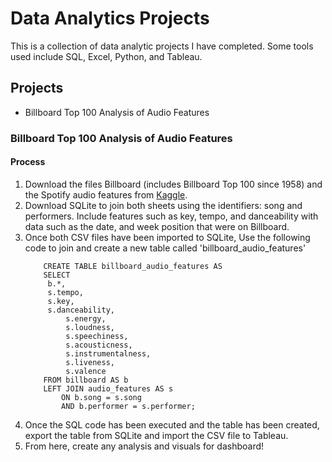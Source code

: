 # Data Analytics Projects
This is a collection of data analytic projects I have completed. Some tools used include SQL, Excel, Python, and Tableau.

## Projects
- Billboard Top 100 Analysis of Audio Features


### Billboard Top 100 Analysis of Audio Features

#### Process
1. Download the files Billboard (includes Billboard Top 100 since 1958) and the Spotify audio features from [Kaggle](https://www.kaggle.com/datasets/sujaykapadnis/top-100-billboard).
2. Download SQLite to join both sheets using the identifiers: song and performers. Include features such as key, tempo, and danceability with data such as the date, and week position that were on Billboard.
3. Once both CSV files have been imported to SQLite, Use the following code to join and create a new table called 'billboard_audio_features'
   ```
       CREATE TABLE billboard_audio_features AS
       SELECT
        b.*,
        s.tempo,
        s.key,
        s.danceability,
            s.energy,
            s.loudness,
            s.speechiness,
            s.acousticness,
            s.instrumentalness,
            s.liveness,
            s.valence
       FROM billboard AS b
       LEFT JOIN audio_features AS s
           ON b.song = s.song
           AND b.performer = s.performer;
   ```
4. Once the SQL code has been executed and the table has been created, export the table from SQLite and import the CSV file to Tableau.
5. From here, create any analysis and visuals for dashboard!
